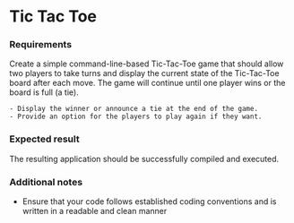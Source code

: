 # Tic Tac Toe

### Requirements 

Create a simple command-line-based Tic-Tac-Toe game that should allow two players to take turns and display the current state of the Tic-Tac-Toe board after each move. The game will continue until one player wins or the board is full (a tie).

    - Display the winner or announce a tie at the end of the game.
    - Provide an option for the players to play again if they want.

    
### Expected result

The resulting application should be successfully compiled and executed.

### Additional notes

- Ensure that your code follows established coding conventions and is written in a readable and clean manner
